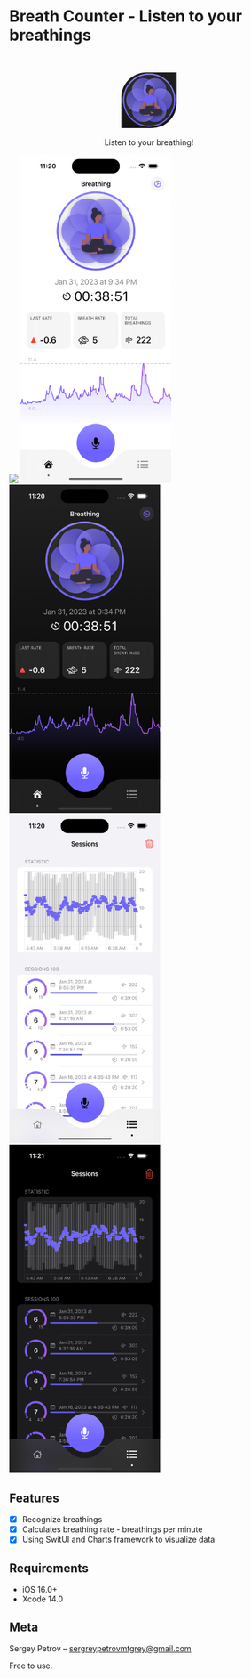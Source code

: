 # Breath Counter - Listen to your breathings
<br />
<p align="center">
  <a href="https://github.com/Mutagrey/BreathCounter/blob/main/Screens/Icon.png">
    <img style="border-radius: 45px 0.1px 45px 0.1px;" src="/Screens/Icon.png" alt="Logo" width="100" height="100" >
  </a>
  <p align="center">
       Listen to your breathing!
  </p>
</p>

<p align="row">
<img src= "https://github.com/Mutagrey/BreathCounter/blob/main/Screens/demo.gif" width="272" >
<img src= "https://github.com/Mutagrey/BreathCounter/blob/main/Screens/screen1.png" width="272" >
<img src= "https://github.com/Mutagrey/BreathCounter/blob/main/Screens/screen2.png" width="272" >
<img src= "https://github.com/Mutagrey/BreathCounter/blob/main/Screens/screen3.png" width="272" >
<img src= "https://github.com/Mutagrey/BreathCounter/blob/main/Screens/screen4.png" width="272" >
</p>

## Features

- [x] Recognize breathings
- [x] Calculates breathing rate - breathings per minute
- [x] Using SwitUI and Charts framework to visualize data

## Requirements

- iOS 16.0+
- Xcode 14.0

## Meta

Sergey Petrov  – sergreypetrovmtgrey@gmail.com

Free to use.
